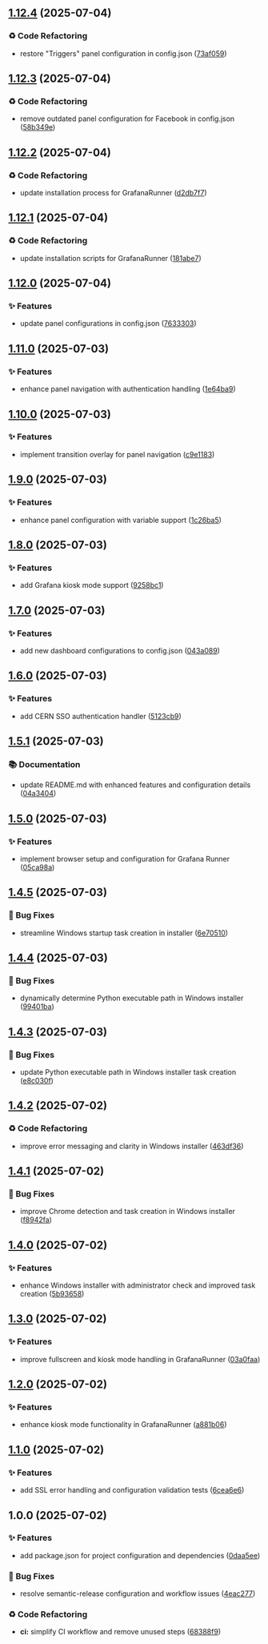 ## [1.12.4](https://github.com/mateuszpolis/GrafanaRunner/compare/v1.12.3...v1.12.4) (2025-07-04)


### ♻️ Code Refactoring

* restore "Triggers" panel configuration in config.json ([73af059](https://github.com/mateuszpolis/GrafanaRunner/commit/73af059119bab0af448c6257b52786124f584d23))

## [1.12.3](https://github.com/mateuszpolis/GrafanaRunner/compare/v1.12.2...v1.12.3) (2025-07-04)


### ♻️ Code Refactoring

* remove outdated panel configuration for Facebook in config.json ([58b349e](https://github.com/mateuszpolis/GrafanaRunner/commit/58b349ef6c110bb9b9ba86f0dc9bb2dd14b9d555))

## [1.12.2](https://github.com/mateuszpolis/GrafanaRunner/compare/v1.12.1...v1.12.2) (2025-07-04)


### ♻️ Code Refactoring

* update installation process for GrafanaRunner ([d2db7f7](https://github.com/mateuszpolis/GrafanaRunner/commit/d2db7f78d946703379675acfb18c67d5d46aeb70))

## [1.12.1](https://github.com/mateuszpolis/GrafanaRunner/compare/v1.12.0...v1.12.1) (2025-07-04)


### ♻️ Code Refactoring

* update installation scripts for GrafanaRunner ([181abe7](https://github.com/mateuszpolis/GrafanaRunner/commit/181abe720ec670897c1c1b34c2e06d6cfb999ffb))

## [1.12.0](https://github.com/mateuszpolis/GrafanaRunner/compare/v1.11.0...v1.12.0) (2025-07-04)


### ✨ Features

* update panel configurations in config.json ([7633303](https://github.com/mateuszpolis/GrafanaRunner/commit/7633303082a06aa7e0c18dce2fc7fdc5c95a4a75))

## [1.11.0](https://github.com/mateuszpolis/GrafanaRunner/compare/v1.10.0...v1.11.0) (2025-07-03)


### ✨ Features

* enhance panel navigation with authentication handling ([1e64ba9](https://github.com/mateuszpolis/GrafanaRunner/commit/1e64ba972d7050c7a411e55b0702ef2494ba9c79))

## [1.10.0](https://github.com/mateuszpolis/GrafanaRunner/compare/v1.9.0...v1.10.0) (2025-07-03)


### ✨ Features

* implement transition overlay for panel navigation ([c9e1183](https://github.com/mateuszpolis/GrafanaRunner/commit/c9e118345581c6d6e828decafd00164a88fd8f95))

## [1.9.0](https://github.com/mateuszpolis/GrafanaRunner/compare/v1.8.0...v1.9.0) (2025-07-03)


### ✨ Features

* enhance panel configuration with variable support ([1c26ba5](https://github.com/mateuszpolis/GrafanaRunner/commit/1c26ba5c501ca6211a2941027c46e6b7d51e4abc))

## [1.8.0](https://github.com/mateuszpolis/GrafanaRunner/compare/v1.7.0...v1.8.0) (2025-07-03)


### ✨ Features

* add Grafana kiosk mode support ([9258bc1](https://github.com/mateuszpolis/GrafanaRunner/commit/9258bc18403509948b032e5ba0474cbe508ee5c7))

## [1.7.0](https://github.com/mateuszpolis/GrafanaRunner/compare/v1.6.0...v1.7.0) (2025-07-03)


### ✨ Features

* add new dashboard configurations to config.json ([043a089](https://github.com/mateuszpolis/GrafanaRunner/commit/043a0895959e84cc77e831e524d0bb71f7679698))

## [1.6.0](https://github.com/mateuszpolis/GrafanaRunner/compare/v1.5.1...v1.6.0) (2025-07-03)


### ✨ Features

* add CERN SSO authentication handler ([5123cb9](https://github.com/mateuszpolis/GrafanaRunner/commit/5123cb9d03ed56674175cee63ebffc44f43e01fd))

## [1.5.1](https://github.com/mateuszpolis/GrafanaRunner/compare/v1.5.0...v1.5.1) (2025-07-03)


### 📚 Documentation

* update README.md with enhanced features and configuration details ([04a3404](https://github.com/mateuszpolis/GrafanaRunner/commit/04a34046c6c632740d622ecf871822d4de3b2261))

## [1.5.0](https://github.com/mateuszpolis/GrafanaRunner/compare/v1.4.5...v1.5.0) (2025-07-03)


### ✨ Features

* implement browser setup and configuration for Grafana Runner ([05ca98a](https://github.com/mateuszpolis/GrafanaRunner/commit/05ca98a9930c3f996c898173c2a36929502e6705))

## [1.4.5](https://github.com/mateuszpolis/GrafanaRunner/compare/v1.4.4...v1.4.5) (2025-07-03)


### 🐛 Bug Fixes

* streamline Windows startup task creation in installer ([6e70510](https://github.com/mateuszpolis/GrafanaRunner/commit/6e70510b22dd35df3840491e3bdc4e69616a6c6d))

## [1.4.4](https://github.com/mateuszpolis/GrafanaRunner/compare/v1.4.3...v1.4.4) (2025-07-03)


### 🐛 Bug Fixes

* dynamically determine Python executable path in Windows installer ([99401ba](https://github.com/mateuszpolis/GrafanaRunner/commit/99401ba0964e5559077f8f9cb6691d3e62520f5c))

## [1.4.3](https://github.com/mateuszpolis/GrafanaRunner/compare/v1.4.2...v1.4.3) (2025-07-03)


### 🐛 Bug Fixes

* update Python executable path in Windows installer task creation ([e8c030f](https://github.com/mateuszpolis/GrafanaRunner/commit/e8c030fe3cf10e1c1a1a5663d2f6c684e10fbfa4))

## [1.4.2](https://github.com/mateuszpolis/GrafanaRunner/compare/v1.4.1...v1.4.2) (2025-07-02)


### ♻️ Code Refactoring

* improve error messaging and clarity in Windows installer ([463df36](https://github.com/mateuszpolis/GrafanaRunner/commit/463df36b11d5dd91358f72fb54296c51815c9e0b))

## [1.4.1](https://github.com/mateuszpolis/GrafanaRunner/compare/v1.4.0...v1.4.1) (2025-07-02)


### 🐛 Bug Fixes

* improve Chrome detection and task creation in Windows installer ([f8942fa](https://github.com/mateuszpolis/GrafanaRunner/commit/f8942fa3a747ad6a8ecd0dcb397e8f114570be50))

## [1.4.0](https://github.com/mateuszpolis/GrafanaRunner/compare/v1.3.0...v1.4.0) (2025-07-02)


### ✨ Features

* enhance Windows installer with administrator check and improved task creation ([5b93658](https://github.com/mateuszpolis/GrafanaRunner/commit/5b93658036a6f339f4fdf740d9d458aec4f37643))

## [1.3.0](https://github.com/mateuszpolis/GrafanaRunner/compare/v1.2.0...v1.3.0) (2025-07-02)


### ✨ Features

* improve fullscreen and kiosk mode handling in GrafanaRunner ([03a0faa](https://github.com/mateuszpolis/GrafanaRunner/commit/03a0faaaa0da0c4015cc457dc5526108fccd555c))

## [1.2.0](https://github.com/mateuszpolis/GrafanaRunner/compare/v1.1.0...v1.2.0) (2025-07-02)


### ✨ Features

* enhance kiosk mode functionality in GrafanaRunner ([a881b06](https://github.com/mateuszpolis/GrafanaRunner/commit/a881b0658e346091db5d65907e785fa79ae0abcf))

## [1.1.0](https://github.com/mateuszpolis/GrafanaRunner/compare/v1.0.0...v1.1.0) (2025-07-02)


### ✨ Features

* add SSL error handling and configuration validation tests ([6cea6e6](https://github.com/mateuszpolis/GrafanaRunner/commit/6cea6e65e08aa440d33cea20efcb6062bd01ef08))

## 1.0.0 (2025-07-02)


### ✨ Features

* add package.json for project configuration and dependencies ([0daa5ee](https://github.com/mateuszpolis/GrafanaRunner/commit/0daa5eeb7091e74caf180bc529d7a1cc45bf8d16))


### 🐛 Bug Fixes

* resolve semantic-release configuration and workflow issues ([4eac277](https://github.com/mateuszpolis/GrafanaRunner/commit/4eac2778f393038aa74a61adc279c039db1b95ed))


### ♻️ Code Refactoring

* **ci:** simplify CI workflow and remove unused steps ([68388f9](https://github.com/mateuszpolis/GrafanaRunner/commit/68388f94548ef26bad0f9168b6dbb2e9b8ba96e5))
